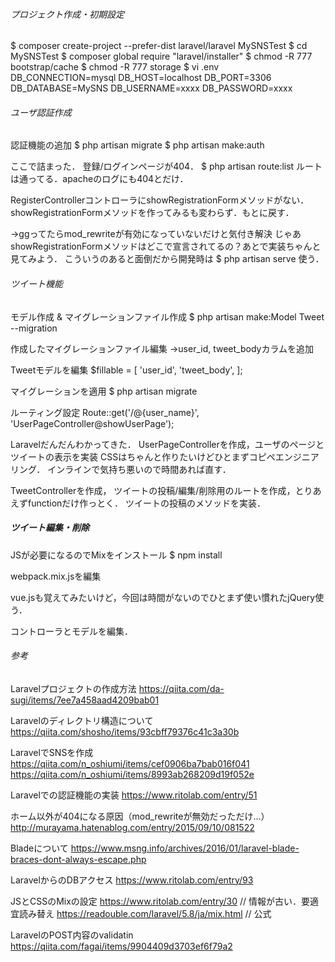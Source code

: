 ###### プロジェクト作成・初期設定 ######
$ composer create-project --prefer-dist laravel/laravel MySNSTest
$ cd MySNSTest
$ composer global require "laravel/installer"
$ chmod -R 777 bootstrap/cache
$ chmod -R 777 storage
$ vi .env
	DB_CONNECTION=mysql
	DB_HOST=localhost
	DB_PORT=3306
	DB_DATABASE=MySNS
	DB_USERNAME=xxxx
	DB_PASSWORD=xxxx


###### ユーザ認証作成 ######
認証機能の追加
$ php artisan migrate
$ php artisan make:auth

ここで詰まった．
登録/ログインページが404．
$ php artisan route:list
ルートは通ってる．apacheのログにも404とだけ．

RegisterControllerコントローラにshowRegistrationFormメソッドがない．
showRegistrationFormメソッドを作ってみるも変わらず．もとに戻す．

→ggってたらmod_rewriteが有効になっていないだけと気付き解決
じゃあshowRegistrationFormメソッドはどこで宣言されてるの？あとで実装ちゃんと見てみよう．
こういうのあると面倒だから開発時は $ php artisan serve 使う．


###### ツイート機能 ######
モデル作成 & マイグレーションファイル作成
$ php artisan make:Model Tweet --migration

作成したマイグレーションファイル編集
→user_id, tweet_bodyカラムを追加

Tweetモデルを編集
$fillable = [ 'user_id', 'tweet_body', ];

マイグレーションを適用
$ php artisan migrate

ルーティング設定
Route::get('/@{user_name}', 'UserPageController@showUserPage');

Laravelだんだんわかってきた．
UserPageControllerを作成，ユーザのページとツイートの表示を実装
CSSはちゃんと作りたいけどひとまずコピペエンジニアリング．
インラインで気持ち悪いので時間あれば直す．

TweetControllerを作成，
ツイートの投稿/編集/削除用のルートを作成，とりあえずfunctionだけ作っとく．
ツイートの投稿のメソッドを実装．


##### ツイート編集・削除 #####
JSが必要になるのでMixをインストール
$ npm install

webpack.mix.jsを編集

vue.jsも覚えてみたいけど，今回は時間がないのでひとまず使い慣れたjQuery使う．

コントローラとモデルを編集．


###### 参考 ######
Laravelプロジェクトの作成方法
https://qiita.com/da-sugi/items/7ee7a458aad4209bab01

Laravelのディレクトリ構造について
https://qiita.com/shosho/items/93cbff79376c41c3a30b

LaravelでSNSを作成
https://qiita.com/n_oshiumi/items/cef0906ba7bab016f041
https://qiita.com/n_oshiumi/items/8993ab268209d19f052e

Laravelでの認証機能の実装
https://www.ritolab.com/entry/51

ホーム以外が404になる原因（mod_rewriteが無効だっただけ...）
http://murayama.hatenablog.com/entry/2015/09/10/081522

Bladeについて
https://www.msng.info/archives/2016/01/laravel-blade-braces-dont-always-escape.php

LaravelからのDBアクセス
https://www.ritolab.com/entry/93

JSとCSSのMixの設定
https://www.ritolab.com/entry/30				// 情報が古い．要適宜読み替え
https://readouble.com/laravel/5.8/ja/mix.html	// 公式

LaravelのPOST内容のvalidatin
https://qiita.com/fagai/items/9904409d3703ef6f79a2
